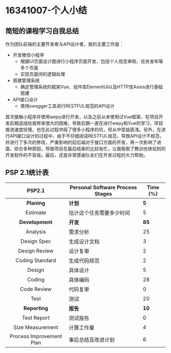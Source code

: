 # 16341007-个人小结

## 简短的课程学习自我总结

作为团队前端的主要开发者与API设计者，我的主要工作是：

* 开发微信小程序
    * 根据UI页面设计图进行小程序页面开发，包括个人信息审核、任务发布等多个页面
    * 实现页面间的逻辑处理
* 搭建管理系统
    * 确定管理系统的框架Vue、组件库ElementUI以及HTTP库Axios进行基础搭建
* API接口设计
    * 使用swagger工具进行RESTFUL规范的API设计

首次接触小程序并使用wepy进行开发，以及之前从未使用过Vue框架，在项目开发前期造成给我带来很大的困难，导致前期一直在进行wepy和Vue的学习，项目推进速度较慢，也在此过程中踩了很多小程序的坑，但从中受益匪浅。另外，在进行API接口设计的过程中，由于不仔细阅读RESTFUL规范，导致API设计不规范，并进行了多次的修改，严重影响的前后端对于接口方面的开发，再一次影响了进度。综合多种原因，导致项目在最后结束的比较匆忙，让我吸取了教训也体验到的开发软件的不容易。最后，还是非常感谢队友们在开发过程的大力帮助。

## PSP 2.1统计表

| PSP2.1 | Personal Software Process Stages | Time (%) |
|:--:|---|---|
| __Planing__ | __计划__ | __5__ |
| Estimate | 估计这个任务需要多少时间 | 5 |
| __Development__ | __开发__ | __85__ |
| Analysis | 需求分析 | 25 |
| Design Spec | 生成设计文档 | 3 |
| Design Review | 设计复审 | 2 |
| Coding Standard | 生成代码规范 | 2 |
| Design | 具体设计 | 5 |
| Coding | 具体编码 | 28 |
| Code Review | 代码复审 | 0 |
| Test | 测试 | 20 |
| __Reporting__ | __报告__ | __10__ |
| Test Report | 测试报告 | 0 |
| Size Measurement | 计算工作量 | 4 |
| Process Improvement Plan | 事后总结及改进计划 | 6 |

